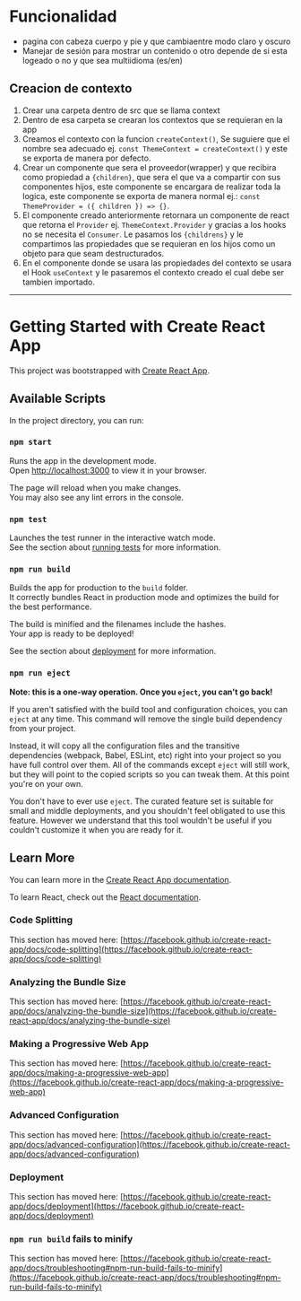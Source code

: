 # Funcionalidad

- pagina con cabeza cuerpo y pie y que cambiaentre modo claro y oscuro
- Manejar de sesión para mostrar un contenido o otro depende de si esta logeado o no y que sea multiidioma (es/en)

## Creacion de contexto

1. Crear una carpeta dentro de src que se llama context
2. Dentro de esa carpeta se crearan los contextos que se requieran en la app
3. Creamos el contexto con la funcion `createContext()`, Se suguiere que el nombre sea adecuado ej. `const ThemeContext = createContext()` y este se exporta de manera por defecto.
4. Crear un componente que sera el proveedor(wrapper) y que recibira como propiedad a `{children}`, que sera el que va a compartir con sus componentes hijos, este componente se encargara de realizar toda la logica, este componente se exporta de manera normal ej.: `const ThemeProvider = ({ children }) => {}`.
5. El componente creado anteriormente retornara un componente de react que retorna el `Provider` ej. `ThemeContext.Provider` y gracias a los hooks no se necesita el `Consumer`. Le pasamos los `{childrens}` y le compartimos las propiedades que se requieran en los hijos como un objeto para que seam destructurados.
6. En el componente donde se usara las propiedades del contexto se usara el Hook `useContext` y le pasaremos el contexto creado el cual debe ser tambien importado.

---

# Getting Started with Create React App

This project was bootstrapped with [Create React App](https://github.com/facebook/create-react-app).

## Available Scripts

In the project directory, you can run:

### `npm start`

Runs the app in the development mode.\
Open [http://localhost:3000](http://localhost:3000) to view it in your browser.

The page will reload when you make changes.\
You may also see any lint errors in the console.

### `npm test`

Launches the test runner in the interactive watch mode.\
See the section about [running tests](https://facebook.github.io/create-react-app/docs/running-tests) for more information.

### `npm run build`

Builds the app for production to the `build` folder.\
It correctly bundles React in production mode and optimizes the build for the best performance.

The build is minified and the filenames include the hashes.\
Your app is ready to be deployed!

See the section about [deployment](https://facebook.github.io/create-react-app/docs/deployment) for more information.

### `npm run eject`

**Note: this is a one-way operation. Once you `eject`, you can't go back!**

If you aren't satisfied with the build tool and configuration choices, you can `eject` at any time. This command will remove the single build dependency from your project.

Instead, it will copy all the configuration files and the transitive dependencies (webpack, Babel, ESLint, etc) right into your project so you have full control over them. All of the commands except `eject` will still work, but they will point to the copied scripts so you can tweak them. At this point you're on your own.

You don't have to ever use `eject`. The curated feature set is suitable for small and middle deployments, and you shouldn't feel obligated to use this feature. However we understand that this tool wouldn't be useful if you couldn't customize it when you are ready for it.

## Learn More

You can learn more in the [Create React App documentation](https://facebook.github.io/create-react-app/docs/getting-started).

To learn React, check out the [React documentation](https://reactjs.org/).

### Code Splitting

This section has moved here: [https://facebook.github.io/create-react-app/docs/code-splitting](https://facebook.github.io/create-react-app/docs/code-splitting)

### Analyzing the Bundle Size

This section has moved here: [https://facebook.github.io/create-react-app/docs/analyzing-the-bundle-size](https://facebook.github.io/create-react-app/docs/analyzing-the-bundle-size)

### Making a Progressive Web App

This section has moved here: [https://facebook.github.io/create-react-app/docs/making-a-progressive-web-app](https://facebook.github.io/create-react-app/docs/making-a-progressive-web-app)

### Advanced Configuration

This section has moved here: [https://facebook.github.io/create-react-app/docs/advanced-configuration](https://facebook.github.io/create-react-app/docs/advanced-configuration)

### Deployment

This section has moved here: [https://facebook.github.io/create-react-app/docs/deployment](https://facebook.github.io/create-react-app/docs/deployment)

### `npm run build` fails to minify

This section has moved here: [https://facebook.github.io/create-react-app/docs/troubleshooting#npm-run-build-fails-to-minify](https://facebook.github.io/create-react-app/docs/troubleshooting#npm-run-build-fails-to-minify)
